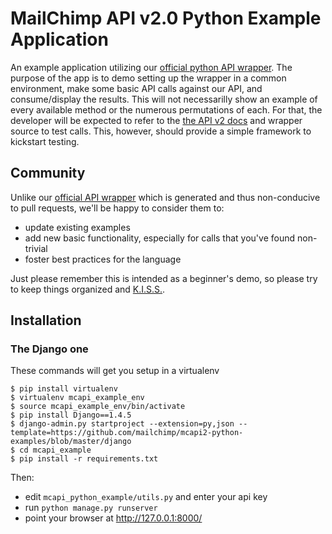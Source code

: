 MailChimp API v2.0 Python Example Application
=============================================
An example application utilizing our [official python API wrapper](https://pypi.python.org/pypi/mailchimp). The purpose of the app is to demo setting up the wrapper in a common environment, make some basic API calls against our API, and consume/display the results. This will not necessarilly show an example of every available method or the numerous permutations of each. For that, the developer will be expected to refer to the [the API v2 docs](http://apidocs.mailchimp.com/api/2.0/) and wrapper source to test calls. This, however, should provide a simple framework to kickstart testing.

Community
---------
Unlike our [official API wrapper](https://pypi.python.org/pypi/mailchimp) which is generated and thus non-conducive to pull requests, we'll be happy to consider them to:

* update existing examples
* add new basic functionality, especially for calls that you've found non-trivial
* foster best practices for the language

Just please remember this is intended as a beginner's demo, so please try to keep things organized and [K.I.S.S.](http://en.wikipedia.org/wiki/KISS_principle).

Installation
------------
### The Django one
These commands will get you setup in a virtualenv
```
$ pip install virtualenv
$ virtualenv mcapi_example_env
$ source mcapi_example_env/bin/activate
$ pip install Django==1.4.5
$ django-admin.py startproject --extension=py,json --template=https://github.com/mailchimp/mcapi2-python-examples/blob/master/django
$ cd mcapi_example
$ pip install -r requirements.txt
```
Then:

* edit `mcapi_python_example/utils.py` and enter your api key
* run `python manage.py runserver`
* point your browser at http://127.0.0.1:8000/


